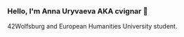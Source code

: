 ### Hello, I'm Anna Uryvaeva AKA cvignar 👋

42Wolfsburg and European Humanities University student.
